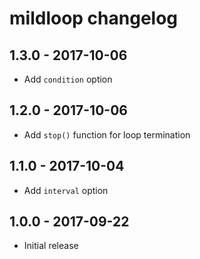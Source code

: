 # mildloop changelog

## 1.3.0 - 2017-10-06
- Add `condition` option

## 1.2.0 - 2017-10-06
- Add `stop()` function for loop termination

## 1.1.0 - 2017-10-04
- Add `interval` option

## 1.0.0 - 2017-09-22
- Initial release